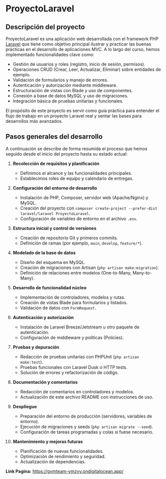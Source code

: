 # ProyectoLaravel

## Descripción del proyecto

ProyectoLaravel es una aplicación web desarrollada con el framework PHP [Laravel](https://laravel.com/) que tiene como objetivo principal ilustrar y practicar las buenas prácticas en el desarrollo de aplicaciones MVC. A lo largo del curso, hemos implementado funcionalidades clave como:

* Gestión de usuarios y roles (registro, inicio de sesión, permisos).
* Operaciones CRUD (Crear, Leer, Actualizar, Eliminar) sobre entidades de ejemplo.
* Validación de formularios y manejo de errores.
* Autenticación y autorización mediante middleware.
* Estructuración de vistas con Blade y uso de componentes.
* Conexión a base de datos MySQL y uso de migraciones.
* Integración básica de pruebas unitarias y funcionales.

El propósito de este proyecto es servir como guía práctica para entender el flujo de trabajo en un proyecto Laravel real y sentar las bases para desarrollos más avanzados.

## Pasos generales del desarrollo

A continuación se describe de forma resumida el proceso que hemos seguido desde el inicio del proyecto hasta su estado actual:

1. **Recolección de requisitos y planificación**

   * Definimos el alcance y las funcionalidades principales.
   * Establecimos roles de equipo y calendario de entregas.

2. **Configuración del entorno de desarrollo**

   * Instalación de PHP, Composer, servidor web (Apache/Nginx) y MySQL.
   * Creación del proyecto con `composer create-project --prefer-dist laravel/laravel ProyectoLaravel`.
   * Configuración de variables de entorno en el archivo `.env`.

3. **Estructura inicial y control de versiones**

   * Creación de repositorio Git y primeros commits.
   * Definición de ramas (por ejemplo, `main`, `develop`, `feature/*`).

4. **Modelado de la base de datos**

   * Diseño del esquema en MySQL.
   * Creación de migraciones con Artisan (`php artisan make:migration`).
   * Definición de relaciones entre modelos (One-to-Many, Many-to-Many).

5. **Desarrollo de funcionalidad núcleo**

   * Implementación de controladores, modelos y rutas.
   * Creación de vistas Blade para formularios y listados.
   * Validación de datos con `FormRequest`.

6. **Autenticación y autorización**

   * Instalación de Laravel Breeze/Jetstream u otro paquete de autenticación.
   * Configuración de middleware y políticas (Policies).

7. **Pruebas y depuración**

   * Redacción de pruebas unitarias con PHPUnit (`php artisan make:test`).
   * Pruebas funcionales con Laravel Dusk o HTTP tests.
   * Solución de errores y refactorización de código.

8. **Documentación y comentarios**

   * Redacción de comentarios en controladores y modelos.
   * Actualización de este archivo README con instrucciones de uso.

9. **Despliegue**

   * Preparación del entorno de producción (servidores, variables de entorno).
   * Ejecución de migraciones y seeds (`php artisan migrate --seed`).
   * Configuración de tareas programadas y colas si fuese necesario.

10. **Mantenimiento y mejoras futuras**

    * Planificación de nuevas funcionalidades.
    * Optimización de rendimiento y seguridad.
    * Actualización de dependencias.
   
  **Link Pagina:** https://gymteam-vmzvy.ondigitalocean.app/ 

